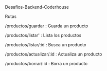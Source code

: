 Desafios-Backend-Coderhouse

Rutas

/productos/guardar         : Guarda un producto

/productos/listar'         : Lista los productos

/productos/listar/:id      : Busca un producto

/productos/actualizar/:id  : Actualiza un producto 

/productos/borrar/:id      : Borra un producto

